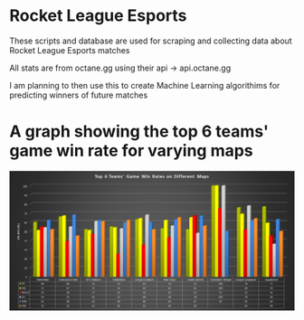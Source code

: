 # Rocket League Esports

These scripts and database are used for scraping and collecting data about Rocket League Esports matches

All stats are from octane.gg using their api -> api.octane.gg

I am planning to then use this to create Machine Learning algorithims for predicting winners of future matches

# A graph showing the top 6 teams' game win rate for varying maps

![Image of Graph](RLEsports\big6WinRatePlot.png)
